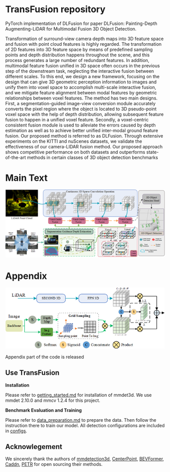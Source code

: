 # TransFusion repository

PyTorch implementation of DLFusion for  paper DLFusion: Painting-Depth Augmenting-LiDAR for Multimodal Fusion 3D Object Detection.

Transformation of surround-view camera depth maps into 3D feature space and fusion with point cloud features is highly regarded. The transformation of 2D features into 3D feature space by means of predefined sampling points and depth distribution happens throughout the scene, and this process generates a large number of redundant features. In addition, multimodal feature fusion unified in 3D space often occurs in the previous step of the downstream task, neglecting the interactive fusion between different scales. To this end, we design a new framework, focusing on the design that can give 3D geometric perception information to images and unify them into voxel space to accomplish multi-scale interactive fusion, and we mitigate feature alignment between modal features by geometric relationships between voxel features. The method has two main designs. First, a segmentation-guided image-view conversion module accurately converts the pixel region where the object is located to 3D pseudo-point voxel space with the help of depth distribution, allowing subsequent feature fusion to happen in a unified voxel feature. Secondly, a voxel-centric consistent fusion module is used to alleviate the errors caused by depth estimation as well as to achieve better unified inter-modal ground feature fusion. Our proposed method is referred to as DLFusion. Through extensive experiments on the KITTI and nuScenes datasets, we validate the effectiveness of our camera-LIDAR fusion method. Our proposed approach shows competitive performance on both datasets and outperforms state-of-the-art methods in certain classes of 3D object detection benchmarks

# Main Text

![img1](docs/imgs/overall.png)


# Appendix

![img2](docs/imgs/appendix-overall.png)

Appendix part of the code is released

## Use TransFusion

**Installation**

Please refer to [getting_started.md](docs/getting_started.md) for installation of mmdet3d. We use mmdet 2.10.0 and mmcv 1.2.4 for this project.

**Benchmark Evaluation and Training**

Please refer to [data_preparation.md](docs/data_preparation.md) to prepare the data. Then follow the instruction there to train our model. All detection configurations are included in [configs](configs/).

## Acknowlegement

We sincerely thank the authors of [mmdetection3d](https://github.com/open-mmlab/mmdetection3d), [CenterPoint](https://github.com/tianweiy/CenterPoint), [BEVFormer](https://github.com/zhiqi-li/BEVFormer), [Caddn](https://github.com/TRAILab/CaDDN), [PETR](https://github.com/megvii-research/PETR) for open sourcing their methods.
